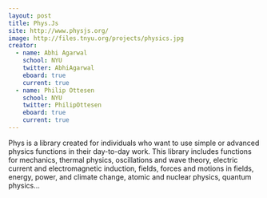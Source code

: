 ```yaml
---
layout: post
title: Phys.Js
site: http://www.physjs.org/
image: http://files.tnyu.org/projects/physics.jpg
creator:
  - name: Abhi Agarwal
    school: NYU
    twitter: AbhiAgarwal
    eboard: true
    current: true
  - name: Philip Ottesen
    school: NYU
    twitter: PhilipOttesen
    eboard: true
    current: true
---
```

Phys is a library created for individuals who want to use simple or advanced physics functions in their day-to-day work. This library includes functions for mechanics, thermal physics, oscillations and wave theory, electric current and electromagnetic induction, fields, forces and motions in fields, energy, power, and climate change, atomic and nuclear physics, quantum physics...